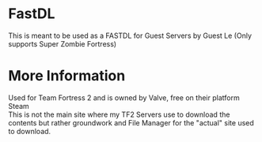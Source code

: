 # FastDL
This is meant to be used as a FASTDL for Guest Servers by Guest Le
(Only supports Super Zombie Fortress)
# More Information
Used for Team Fortress 2 and is owned by Valve, free on their platform Steam
<br/> This is not the main site where my TF2 Servers use to download the contents but rather groundwork and File Manager for the "actual" site used to download.
